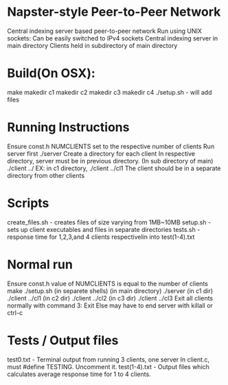 # Napster-style Peer-to-Peer Network

Central indexing server based peer-to-peer network
Run using UNIX sockets: Can be easily switched to IPv4 sockets
Central indexing server in main directory
Clients held in subdirectory of main directory

# Build(On OSX):
make
makedir c1
makedir c2
makedir c3
makedir c4
./setup.sh - will add files

# Running Instructions
Ensure const.h NUMCLIENTS set to the respective number of clients
Run server first
./server
Create a directory for each client
In respective directory, server must be in previous directory.
(In sub directory of main) 
./client ../<client-hostname>
EX: in c1 directory, ./client ../cl1
The client should be in a separate directory from other clients

# Scripts
create_files.sh - creates files of size varying from 1MB~10MB
setup.sh - sets up client executables and files in separate directories
tests.sh - response time for 1,2,3,and 4 clients respectivelin into test(1-4).txt

# Normal run
Ensure const.h value of NUMCLIENTS is equal to the number of clients
make
./setup.sh
(in separete shells)
(in main directory)
./server
(in c1 dir)
./client ../cl1
(in c2 dir)
./client ../cl2
(in c3 dir)
./client ../cl3
Exit all clients normally with command 3: Exit
Else may have to end server with killall or ctrl-c

# Tests / Output files
test0.txt - Terminal output from running 3 clients, one server
In client.c, must #define TESTING. Uncomment it.
test(1-4).txt - Output files which calculates average response time for 1 to 4
clients.

